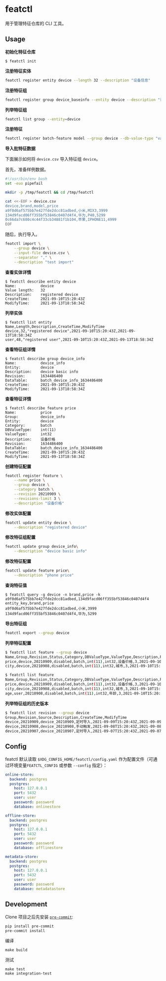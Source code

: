 # featctl

用于管理特征仓库的 CLI 工具。

## Usage

**初始化特征仓库**

```
$ featctl init
```

**注册特征实体**
```sh
featctl register entity device --length 32 --description "设备信息"
```

**注册特征组**
```sh
featctl register group device_baseinfo --entity device --description "设备基础信息"
```

**列举特征组**
```sh
featctl list group --entity=device
```

**注册特征**
```sh
featctl register batch-feature model --group device --db-value-type "varchar(30)" --description 'phone model'
```

**导入批特征数据**

下面展示如何将 `device.csv` 导入特征组 `device`。

首先，准备样例数据。

```sh
#!/usr/bin/env bash
set -euo pipefail

mkdir -p /tmp/featctl && cd /tmp/featctl

cat <<-EOF > device.csv
device,brand,model,price
a9f0d6af575bb7e427fde2dcc81adbed,小米,MIX3,3999
134d9facd06ff355bf53846c0407d4f4,华为,P40,5299
0c66da7c680c4c44f33cb34881f1b104,苹果,IPHONE11,4999
EOF
```

随后，执行导入。

```sh
featctl import \
    --group device \
    --input-file device.csv \
    --separator "," \
    --description "test import"
```

**查看实体详情**
```
$ featctl describe entity device
Name:           device
Value length:   32
Description:    registered device
CreateTime:     2021-09-10T15:20:43Z
ModifyTime:     2021-09-13T18:58:34Z
```

**列举实体**
```
$ featctl list entity
Name,Length,Description,CreateTime,ModifyTime
device,32,"registered device",2021-09-10T15:20:43Z,2021-09-13T18:58:34Z
user,48,"registered user",2021-09-10T15:20:43Z,2021-09-13T18:58:34Z
```

**查看特征组详情**
```
$ featctl describe group device_info
Name:           device_info
Entity:         device
Description:    device basic info
Revision:       1634486400
DataTable:      batch_device_info_1634486400
CreateTime:     2021-09-10T15:20:43Z
ModifyTime:     2021-09-13T18:58:34Z
```

**查看特征详情**
```
$ featctl describe feature price
Name:           price
Group:          device_info
Entity:         device
Category:       batch
DBValueType:    int(11)
ValueType:      int32
Description:    设备价格
Revision:       1634486400
DataTable:      batch_device_info_1634486400
CreateTime:     2021-09-10T15:20:43Z
ModifyTime:     2021-09-13T18:58:34Z
```

**创建特征配置**
```sh
featctl register feature \
    --name price \
    --group device \
    --category batch \
    --revision 20210909 \
    --revisions-limit 3 \
    --description "设备价格"
```

**修改实体配置**
```sh
featctl update entity device \
    --description "registered device"
```

**修改特征组配置**
```sh
featctl update group device_info\
    --description "device basic info"
```

**修改特征配置**
```sh
featctl update feature price\
    --description "phone price"
```

**查询特征值**

```
$ featctl query -g device -n brand,price -k a9f0d6af575bb7e427fde2dcc81adbed,134d9facd06ff355bf53846c0407d4f4
entity_key,brand,price
a9f0d6af575bb7e427fde2dcc81adbed,小米,3999
134d9facd06ff355bf53846c0407d4f4,华为,5299
```

**导出特征组**

```sh
featctl export --group device
```

**列举特征配置**

```sh
$ featctl list feature --group device
Name,Group,Revision,Status,Category,DBValueType,ValueType,Description,RevisionsLimit,CreateTime,ModifyTime
price,device,20210909,disabled,batch,int(11),int32,设备价格,3,2021-09-10T15:20:43Z,2021-09-13T18:58:34Z
city,device,20210908,disabled,batch,int(11),int32,城市,3,2021-09-10T15:20:43Z,2021-09-13T18:58:34Z

$ featctl list feature
Name,Group,Revision,Status,Category,DBValueType,ValueType,Description,RevisionsLimit,CreateTime,ModifyTime
price,device,20210909,disabled,batch,int(11),int32,设备价格,3,2021-09-10T15:20:43Z,2021-09-13T18:58:34Z
city,device,20210908,disabled,batch,int(11),int32,城市,3,2021-09-10T15:20:43Z,2021-09-13T18:58:34Z
age,user,20210908,disabled,batch,int(11),int32,年龄,3,2021-09-10T15:20:43Z,2021-09-13T18:58:34Z
```

**列举特征组的历史版本**
```sh
$ featctl list revision --group device
Group,Revision,Source,Description,CreateTime,ModifyTime
device,20210909,device_20210909,定时导入,2021-09-09T15:20:43Z,2021-09-09T15:20:43Z
device,20210908,device_20210908,手动触发,2021-09-08T15:20:43Z,2021-09-08T15:20:43Z
device,20210907,device_20210907,定时导入,2021-09-07T15:20:43Z,2021-09-07T15:20:43Z
```

## Config

featctl 默认读取 `$XDG_CONFIG_HOME/featctl/config.yaml` 作为配置文件（可通过环境变量`FEATCTL_CONFIG` 或参数 `--config` 指定）：

```yaml
online-store:
  backend: postgres
  postgres:
    host: 127.0.0.1
    port: 5432
    user: user
    password: password
    database: onlinestore

offline-store:
  backend: postgres
  postgres:
    host: 127.0.0.1
    port: 5432
    user: user
    password: password
    database: offlinestore

metadata-store:
  backend: postgres
  postgres:
    host: 127.0.0.1
    port: 5432
    user: user
    password: password
    database: metadatastore
```

## Development

Clone 项目之后先安装 [`pre-commit`](https://pre-commit.com/):

```sh
pip install pre-commit
pre-commit install
```

编译

```
make build
```

测试

```
make test
make integration-test
```
